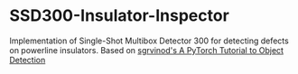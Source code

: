 # SSD300-Insulator-Inspector

Implementation of Single-Shot Multibox Detector 300 for detecting defects on powerline insulators. Based on [sgrvinod's A PyTorch Tutorial to Object Detection](https://github.com/sgrvinod/a-PyTorch-Tutorial-to-Object-Detection)
